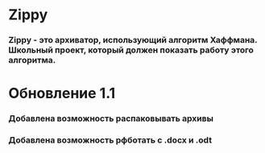 # Zippy

### Zippy - это архиватор, использующий алгоритм Хаффмана. Школьный проект, который должен показать работу этого алгоритма.

# Обновление 1.1 
### Добавлена возможность распаковывать архивы
### Добавлена возможность рфботать с .docx и .odt
